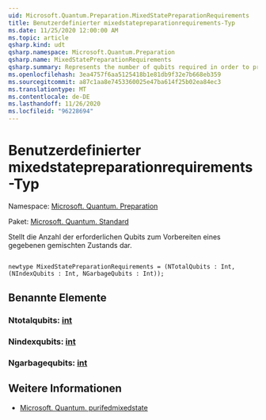 ```yaml
---
uid: Microsoft.Quantum.Preparation.MixedStatePreparationRequirements
title: Benutzerdefinierter mixedstatepreparationrequirements-Typ
ms.date: 11/25/2020 12:00:00 AM
ms.topic: article
qsharp.kind: udt
qsharp.namespace: Microsoft.Quantum.Preparation
qsharp.name: MixedStatePreparationRequirements
qsharp.summary: Represents the number of qubits required in order to prepare a given mixed state.
ms.openlocfilehash: 3ea4757f6aa5125418b1e81db9f32e7b668eb359
ms.sourcegitcommit: a87c1aa8e7453360025e47ba614f25b02ea84ec3
ms.translationtype: MT
ms.contentlocale: de-DE
ms.lasthandoff: 11/26/2020
ms.locfileid: "96228694"
---
```

# <a name="mixedstatepreparationrequirements-user-defined-type"></a>Benutzerdefinierter mixedstatepreparationrequirements-Typ

Namespace: [Microsoft. Quantum. Preparation](xref:Microsoft.Quantum.Preparation)

Paket: [Microsoft. Quantum. Standard](https://nuget.org/packages/Microsoft.Quantum.Standard)


Stellt die Anzahl der erforderlichen Qubits zum Vorbereiten eines gegebenen gemischten Zustands dar.

```qsharp

newtype MixedStatePreparationRequirements = (NTotalQubits : Int, (NIndexQubits : Int, NGarbageQubits : Int));
```



## <a name="named-items"></a>Benannte Elemente

### <a name="ntotalqubits--int"></a>Ntotalqubits: [int](xref:microsoft.quantum.lang-ref.int)


### <a name="nindexqubits--int"></a>Nindexqubits: [int](xref:microsoft.quantum.lang-ref.int)


### <a name="ngarbagequbits--int"></a>Ngarbagequbits: [int](xref:microsoft.quantum.lang-ref.int)



## <a name="see-also"></a>Weitere Informationen

- [Microsoft. Quantum. purifedmixedstate](xref:Microsoft.Quantum.PurifiedMixedState)